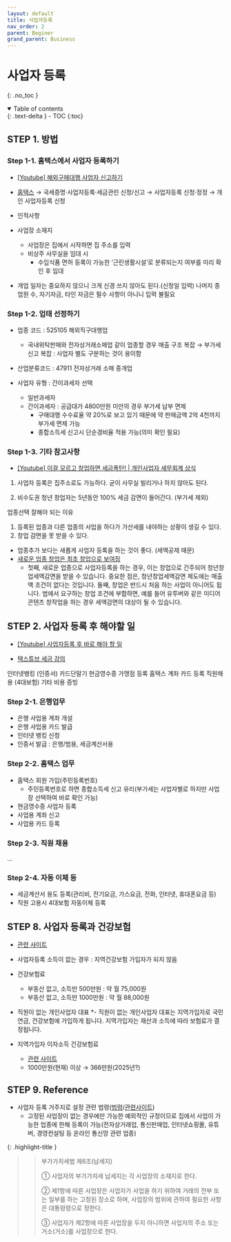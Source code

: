 ```yaml
---
layout: default
title: 사업자등록
nav_order: 2
parent: Beginer
grand_parent: Business
---
```


# 사업자 등록
{: .no_toc }

<details open markdown="block">
  <summary>
    Table of contents
  </summary>
  {: .text-delta }
- TOC
{:toc}
</details>
<!------------------------------------ STEP ------------------------------------>

## STEP 1. 방법

### Step 1-1. 홈택스에서 사업자 등록하기

* [[Youtube] 해외구매대행 사업자 신고하기](https://www.youtube.com/watch?v=gJZ3Gwniwv0)

* [홈택스](https://www.hometax.go.kr/websquare/websquare.html?w2xPath=/ui/pp/index_pp.xml) → 국세증명·사업자등록·세금관린 신청/신고 → 사업자등록 신청·정정 → 개인 사업자등록 신청

* 인적사항

* 사업장 소재지
  * 사업장은 집에서 시작하면 집 주소를 입력
  * 비상주 사무실을 임대 시
    * 수입식품 면허 등록이 가능한 ‘근린생활시설’로 분류되는지 여부를 미리 확인 후 임대

* 개업 일자는 중요하지 않으니 크게 신경 쓰지 않아도 된다.(신청일 입력) 나머지 종업원 수, 자기자금, 타인 자금은 필수 사항이 아니니 입력 불필요


### Step 1-2. 업태 선정하기

* 업종 코드 : 525105 해외직구대행업
  * 국내위탁판매와 전자상거래소매업 같이 업종할 경우 매출 구조 복잡 → 부가세 신고 복잡 : 사업자 별도 구분하는 것이 용이함
* 산업분류코드 : 47911 전자상거래 소매 중개업

* 사업자 유형 : 간이과세자 선택
  * 일반과세자
  * 간이과세자 : 공급대가 4800만원 미만의 경우 부가세 납부 면제
    * 구매대행 수수료율 약 20%로 보고 있기 때문에 약 판매금액 2억 4천까지 부가세 면제 가능
    * 종합소득세 신고시 단순경비율 적용 가능(의미 확인 필요)


### Step 1-3. 기타 참고사항

* [[Youtube] 이걸 모르고 창업하면 세금폭탄! | 개인사업자 세무회계 상식](https://www.youtube.com/watch?v=0Tn_Kwu1W_s)

1. 사업자 등록은 집주소로도 가능하다.
굳이 사무실 빌리거나 하지 않아도 된다.

2. 비수도권 청년 창업자는 5년동안 100% 세금 감면이 들어간다. (부가세 제외)

업종선택 잘해야 되는 이유
1. 등록된 업종과 다른 업종의 사업을 하다가 가산세를 내야하는 상황이 생길 수 있다.
2. 창업 감면을 못 받을 수 있다.
- 업종추가 보다는 새롭게 사업자 등록을 하는 것이 좋다. (세액공제 때문)
- [새로운 업종 창업은 최초 창업으로 보여짐](https://www.findsemusa.com/service/consult/consultView.do?qidx=17780)
  - 첫째, 새로운 업종으로 사업자등록을 하는 경우, 이는 창업으로 간주되어 청년창업세액감면을 받을 수 있습니다. 중요한 점은, 청년창업세액감면 제도에는 매출액 조건이 없다는 것입니다.
둘째, 창업은 반드시 처음 하는 사업이 아니어도 됩니다. 법에서 요구하는 창업 조건에 부합하면, 예를 들어 유투버와 같은 미디어콘텐츠 창작업을 하는 경우 세액감면의 대상이 될 수 있습니다.

<!------------------------------------ STEP ------------------------------------>


## STEP 2. 사업자 등록 후 해야할 일

* [[Youtube] 사업자등록 후 바로 해야 할 일](https://www.youtube.com/watch?v=iP6xl1mjjeM)

* [택스튜브 세금 강의](https://cafe.naver.com/taxmother)


인터넷뱅킹 (인증서)
카드단말기
현금영수증 가맹점 등록
홈택스 계좌 카드 등록
직원채용 (4대보험)
기타 비용 증빙

### Step 2-1. 은행업무
  * 은행 사업용 계좌 개설
  * 은행 사업용 카드 발급
  * 인터넷 뱅킹 신청
  * 인증서 발급 : 은행/범용, 세금계산서용

### Step 2-2. 홈택스 업무
  * 홈택스 회원 가입(주민등록번호)
    * 주민등록번호로 하면 종합소득세 신고 유리(부가세는 사업자별로 하지만 사업장 선택하여 바로 확인 가능)
  * 현금영수증 사업자 등록
  * 사업용 계좌 신고
  * 사업용 카드 등록

### Step 2-3. 직원 채용
  ...

### Step 2-4. 자동 이체 등
  * 세금계산서 용도 등록(관리비, 전기요금, 가스요금, 전화, 인터넷, 휴대폰요금 등)
  * 직원 고용시 4대보험 자동이체 등록



<!------------------------------------ STEP ------------------------------------>


## STEP 8. 사업자 등록과 건강보험

* [관련 사이트](https://m.blog.naver.com/levelup4/220991880097)

* 사업자등록 소득이 없는 경우 : 지역건강보험 가입자가 되지 않음

* 건강보험료
  * 부동산 없고, 소득만 500만원 : 약 월 75,000원
  * 부동산 없고, 소득만 1000만원 : 약 월 88,000원

* 직원이 없는 개인사업자 대표
  *- 직원이 없는 개인사업자 대표는 지역가입자로 국민연금, 건강보험에 가입하게 됩니다. 지역가입자는 재산과 소득에 따라 보험료가 결정됩니다.

* 지역가입자 이자소득 건강보험료
  * [관련 사이트](https://www.mk.co.kr/economy/view.php?sc=50000001&year=2022&no=947676)
  * 1000만원(현재) 이상 → 366만원(2025년?)


<!------------------------------------ STEP ------------------------------------>

## STEP 9. Reference

* 사업자 등록 거주지로 설정 관련 법령([법령](https://glaw.scourt.go.kr/wsjo/lawod/sjo190.do?contId=2163954&q=%EB%B6%80%EA%B0%80%EA%B0%80%EC%B9%98%EC%84%B8%EB%B2%95&nq=&w=lawod&section=lawod_tot&subw=&subsection=&subId=&csq=&groups=&category=&outmax=1&msort=&onlycount=&sp=&d1=&d2=&d3=&d4=&d5#1695997318676)/[관련사이트](https://blog.mstacc.com/qa/%EB%B6%80%EA%B0%80%EC%84%B8/1928))
  * 고정된 사업장이 없는 경우에만 가능한 예외적인 규정이므로 집에서 사업이 가능한 업종에 한해 등록이 가능(전자상거래업, 통신판매업, 인터넷쇼핑몰, 유튜버, 경영컨설팅 등 온라인 통신망 관련 업종)

{: .highlight-title }
> > 부가가치세법 제6조(납세지)
> >
> > ① 사업자의 부가가치세 납세지는 각 사업장의 소재지로 한다.
> >
> > ② 제1항에 따른 사업장은 사업자가 사업을 하기 위하여 거래의 전부 또는 일부를 하는 고정된 장소로 하며, 사업장의 범위에 관하여 필요한 사항은 대통령령으로 정한다.
> >
> > ③ 사업자가 제2항에 따른 사업장을 두지 아니하면 사업자의 주소 또는 거소(거소)를 사업장으로 한다.